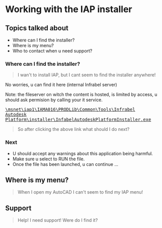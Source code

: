 # Working with the IAP installer

<!--s-->

## Topics talked about

-   Where can I find the installer? <!-- .element: class="fragment" data-fragment-index="1" -->
-   Where is my menu? <!-- .element: class="fragment" data-fragment-index="2" -->
-   Who to contact when u need support? <!-- .element: class="fragment" data-fragment-index="3" -->

<!--s-->

### Where can I find the installer?

> I wan't to install IAP, but I cant seem to find the installer anywhere!

<!--v-->

No worries, u can find it here (internal Infrabel server)

Note: the fileserver on witch the content is hosted, is limited by access, u should ask permision by calling your it service.

<a href="\\msnet\iap1\IAMA016\PRODLib\Common\Tools\Infrabel Autodesk Platform\installer\InfabelAutodeskPlatformInstaller.exe"><pre>\\msnet\iap1\IAMA016\PRODLib\Common\Tools\Infrabel Autodesk Platform\installer\InfabelAutodeskPlatformInstaller.exe</pre></a>

> So after clicking the above link what should I do next? <!-- .element: class="fragment" data-fragment-index="1" -->

<!--v-->
### Next

-   U should accept any warnings about this application being harmful. <!-- .element: class="fragment" data-fragment-index="1" -->
-   Make sure u select to RUN the file. <!-- .element: class="fragment" data-fragment-index="2" -->
-   Once the file has been launched, u can continue ... <!-- .element: class="fragment" data-fragment-index="3" -->

<!--s-->

## Where is my menu?

> When I open my AutoCAD I can't seem to find my IAP menu!

<!--s-->

## Support

> Help! I need support! Were do I find it?
